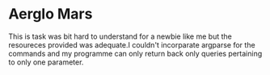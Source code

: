 # Aerglo Mars
This is task was bit hard to understand for a newbie like me but the resoureces provided was adequate.I couldn't incorparate argparse for the commands and my programme can only return back only queries pertaining to only one parameter.
